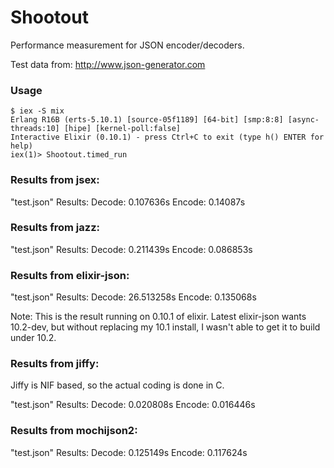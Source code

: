 # Shootout

Performance measurement for JSON encoder/decoders.

Test data from: http://www.json-generator.com

### Usage

	$ iex -S mix
	Erlang R16B (erts-5.10.1) [source-05f1189] [64-bit] [smp:8:8] [async-threads:10] [hipe] [kernel-poll:false]
	Interactive Elixir (0.10.1) - press Ctrl+C to exit (type h() ENTER for help)
	iex(1)> Shootout.timed_run

### Results from jsex:

"test.json" Results: Decode: 0.107636s Encode: 0.14087s

### Results from jazz:

"test.json" Results: Decode: 0.211439s Encode: 0.086853s

### Results from elixir-json:

"test.json" Results: Decode: 26.513258s Encode: 0.135068s

Note: This is the result running on 0.10.1 of elixir.  Latest elixir-json wants 10.2-dev,
but without replacing my 10.1 install, I wasn't able to get it to build under 10.2. 

### Results from jiffy:

Jiffy is NIF based, so the actual coding is done in C.

"test.json" Results: Decode: 0.020808s Encode: 0.016446s

### Results from mochijson2:

"test.json" Results: Decode: 0.125149s Encode: 0.117624s